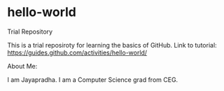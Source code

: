 # hello-world
Trial Repository

This is a trial reposiroty for learning the basics of GitHub.
Link to tutorial: https://guides.github.com/activities/hello-world/

About Me:

I am Jayapradha. I am a Computer Science grad from CEG.
